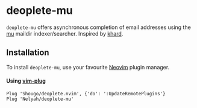 # deoplete-mu

`deoplete-mu` offers asynchronous completion of email addresses using the [mu](https://github.com/djcb/mu) maildir indexer/searcher.
Inspired by [khard](https://github.com/scheibler/khard).

## Installation

To install `deoplete-mu`, use your favourite [Neovim](https://neovim.io/) plugin manager.

#### Using [vim-plug](https://github.com/junegunn/vim-plug)

```vim
Plug 'Shougo/deoplete.nvim', {'do': ':UpdateRemotePlugins'}
Plug 'Nelyah/deoplete-mu'
```
